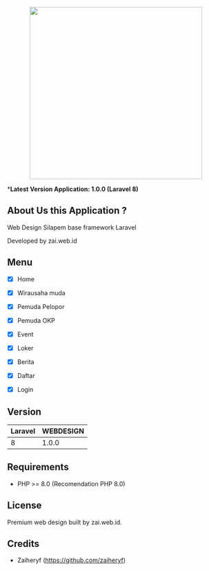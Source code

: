 <p align="center"><a href="https://laravel.com" target="_blank"><img src="https://raw.githubusercontent.com/laravel/art/master/logo-lockup/5%20SVG/2%20CMYK/1%20Full%20Color/laravel-logolockup-cmyk-red.svg" width="400"></a></p>
 

***Latest Version Application: 1.0.0 (Laravel 8)**

## About Us this Application ?

Web Design Silapem base framework Laravel

Developed by zai.web.id


## Menu

- [x] Home
- [x] Wirausaha muda
- [x] Pemuda Pelopor
- [x] Pemuda OKP
- [x] Event
- [x] Loker
- [x] Berita
- [x] Daftar
- [x] Login


## Version

 Laravel     | WEBDESIGN
:------------|:----------
 8           | 1.0.0 

## Requirements

- PHP >= 8.0 (Recomendation PHP 8.0)

## License

Premium web design built by zai.web.id.

## Credits

- Zaiheryf (https://github.com/zaiheryf)
